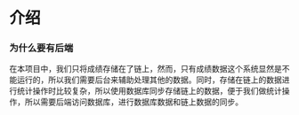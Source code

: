 # 介绍

### 为什么要有后端

​       在本项目中，我们只将成绩存储在了链上，然而，只有成绩数据这个系统显然是不能运行的，所以我们需要后台来辅助处理其他的数据。同时，存储在链上的数据进行统计操作时比较复杂，所以使用数据库同步存储链上的数据，便于我们做统计操作，所以需要后端访问数据库，进行数据库数据和链上数据的同步。

​     

